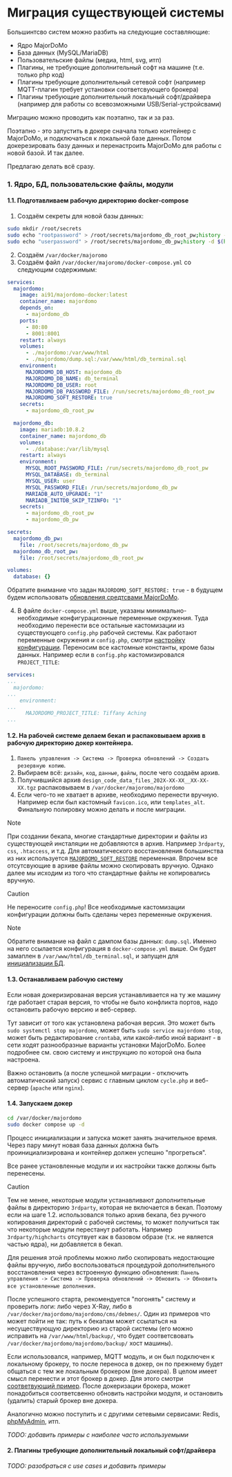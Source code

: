 # Миграция существующей системы

Большинтсво систем можно разбить на следующие составляющие:
- Ядро MajorDoMo
- База данных (MySQL/MariaDB)
- Пользовательские файлы (медиа, html, svg, итп)
- Плагины, не требующие дополнительный софт на машине (т.е. только php код)
- Плагины требующие дополнительный сетевой софт (например MQTT-плагин требует установки соответсвующего брокера)
- Плагины требующие дополнительный локальный софт/драйвера (например для работы со всевозможными USB/Serial-устройсвами)

Миграцию можно проводить как поэтапно, так и за раз.

Поэтапно - это запустить в докере сначала только контейнер с MajorDoMo, и подключаться к локальной базе данных. Потом докерезировать базу данных и перенастроить MajorDoMo для работы с новой базой. И так далее.

Предлагаю делать всё сразу.

### 1. Ядро, БД, пользовательские файлы, модули

#### 1.1. Подготавливаем рабочую директорию docker-compose 
1. Создаём секреты для новой базы данных:
```sh
sudo mkdir /root/secrets
sudo echo "rootpassword" > /root/secrets/majordomo_db_root_pw;history -d $(history 1) 
sudo echo "userpassword" > /root/secrets/majordomo_db_pw;history -d $(history 1) 
```
2. Создаём `/var/docker/majoromo`
3. Создаём файл `/var/docker/majoromo/docker-compose.yml` со следующим содержимым:
```yml
services:
  majordomo:
    image: ai91/majordomo-docker:latest
    container_name: majordomo
    depends_on:
      - majordomo_db
    ports:
      - 80:80
      - 8001:8001
    restart: always
    volumes:
      - ./majordomo:/var/www/html
      - ./majordomo/dump.sql:/var/www/html/db_terminal.sql
    environment:
      MAJORDOMO_DB_HOST: majordomo_db
      MAJORDOMO_DB_NAME: db_terminal
      MAJORDOMO_DB_USER: root
      MAJORDOMO_DB_PASSWORD_FILE: /run/secrets/majordomo_db_root_pw
      MAJORDOMO_SOFT_RESTORE: true
    secrets:
      - majordomo_db_root_pw

  majordomo_db:
    image: mariadb:10.8.2
    container_name: majordomo_db
    volumes:
      - ./database:/var/lib/mysql
    restart: always
    environment:
      MYSQL_ROOT_PASSWORD_FILE: /run/secrets/majordomo_db_root_pw
      MYSQL_DATABASE: db_terminal
      MYSQL_USER: user
      MYSQL_PASSWORD_FILE: /run/secrets/majordomo_db_pw
      MARIADB_AUTO_UPGRADE: "1"
      MARIADB_INITDB_SKIP_TZINFO: "1"
    secrets:
      - majordomo_db_root_pw
      - majordomo_db_pw

secrets:
  majordomo_db_pw:
    file: /root/secrets/majordomo_db_pw
  majordomo_db_root_pw:
    file: /root/secrets/majordomo_db_root_pw

volumes:
  database: {}

```
Обратите внимание что задан `MAJORDOMO_SOFT_RESTORE: true` - в будущем будем использовать [обновления средтсвами MajorDoMo](advanced.md#%D0%BE%D0%B1%D0%BD%D0%BE%D0%B2%D0%BB%D0%B5%D0%BD%D0%B8%D0%B5-%D1%81%D1%80%D0%B5%D0%B4%D1%81%D1%82%D0%B2%D0%B0%D0%BC%D0%B8-majordomo).

4. В файле `docker-compose.yml` выше, указаны минимально-необходимые конфигурационные переменные окружения. Туда необходимо перенести все остальные кастомизации из существующего `config.php` рабочей системы. Как работают переменные окружения и `config.php`, смотри [настройку конфигурации](advanced.md#настройка-конфигурации-configphp). Переносим все кастомные константы, кроме базы данных. Например если в `config.php` кастомизировался `PROJECT_TITLE`:
```yml
services:
...
  majordomo:
...
    environment:
...
      MAJORDOMO_PROJECT_TITLE: Tiffany Aching
...

```

#### 1.2. На рабочей системе делаем бекап и распаковываем архив в рабочую директорию докер контейнера.
1. `Панель управления -> Система -> Проверка обновлений -> Создать резервную копию`.
2. Выбираем всё: `дизайн`, `код`, `данные`, `файлы`, после чего создаём архив.
3. Получившийся архив `design_code_data_files_202X-XX-XX__XX-XX-XX.tgz` распаковываем в `/var/docker/majoromo/majordomo`
4. Если чего-то не хватает в архиве, необходимо перенести вручную. Например если был кастомный `favicon.ico`, или `templates_alt`. Финальную полировку можно делать и после миграции.

> [!NOTE]
> При создании бекапа, многие стандартные директории и файлы из существующей инсталяции не добавляются в архив. Например `3rdparty`, `css`, `.htaccess`, и т.д. Для автоматического восстановления большинства из них используется [`MAJORDOMO_SOFT_RESTORE`](advanced.md#majordomo_soft_restore) переменная. Впрочем все отсутсвующие в архиве файлы можно скопировать вручную. Однако далее мы исходим из того что стандартные файлы не копировались вручную.

> [!CAUTION]
> Не переносите `config.php`! Все необходимые кастомизации конфигурации должны быть сделаны через переменные окружения.

> [!NOTE]
> Обратите внимание на файл с дампом базы данных: `dump.sql`. Именно на него ссылается конфигурация в `docker-compose.yml` выше.
> Он будет замаплен в `/var/www/html/db_terminal.sql`, и запущен для [инициализации БД](advanced.md#%D0%B8%D0%BD%D0%B8%D1%86%D0%B8%D0%B0%D0%BB%D0%B8%D0%B7%D0%B0%D1%86%D0%B8%D1%8F-%D0%B1%D0%B0%D0%B7%D1%8B-%D0%B4%D0%B0%D0%BD%D0%BD%D1%8B%D1%85).

#### 1.3. Останавливаем рабочую систему
Если новая докеризированая версия устанавливается на ту же машину где работает старая версия, то чтобы не было конфликта портов, надо остановить рабочую версию и веб-сервер.

Тут зависит от того как установлена рабочая версия. Это может быть `sudo systemctl stop majordomo`, может быть `sudo service majordomo stop`, может быть редактирование `crontab`а, или какой-либо иной вариант - в сети ходят разнообразные варианты установки MajorDoMo. Более подробнее см. свою систему и инструкцию по которой она была настроена.

Важно остановить (а после успешной миграции - отключить автоматический запуск) сервис с главным циклом `cycle.php` и веб-сервер (`apache` или `nginx`).

#### 1.4. Запускаем докер
```sh
cd /var/docker/majordomo
sudo docker compose up -d
```

Процесс инициализации и запуска может занять значительное время. Через пару минут новая база данных должна быть проинициализирована и контейнер должен успешно "прогреться".

Все ранее установленные модули и их настройки также должны быть перенесены.
> [!CAUTION]
> Тем не менее, некоторые модули устанавливают дополнительные файлы в директорию `3rdparty`, которая не включается в бекап. Поэтому если на шаге 1.2. использовался только архив бекапа, без ручного копирования директорий с рабочей системы, то может получиться так что некоторые модули перестанут работать. Например `3rdparty/highcharts` отсутвует как в базовом образе (т.к. не является частью ядра), ни добавляется в бекап. 
> 
> Для решения этой проблемы можно либо скопировать недостающие файлы вручную, либо воспользоваться процедурой дополнительного восстановления через встроенную функцию обновления: `Панель управления -> Система -> Проверка обновлений -> Обновить -> Обновить все установленные дополнения`.

После успешного старта, рекомендуется "погонять" систему и проверить логи: либо через X-Ray, либо в `/var/docker/majordomo/majordomo/cms/debmes/`. Один из примеров что может пойти не так: путь к бекапам может ссылаться на несуществующую директорию из старой системы (его можно исправить на `/var/www/html/backup/`, что будет соответсвовать `/var/docker/majordomo/majordomo/backup/` хост машины). 

Если использовался, например, MQTT модуль, и он был подключен к локальному брокеру, то после переноса в докер, он по прежнему будет общаться с тем же локальным брокером (вне докера). В целом имеет смысл перенести и этот брокер в докер. Для этого смотри [соответвующий пример](advanced.md#mqtt). После докеризации брокера, может понадобиться соответсвенно обновить настройки модуля, и остановить (удалить) старый брокер вне докера. 

Аналогично можно поступить и с другими сетевыми сервисами: Redis, [phpMyAdmin](advanced.md#phpmyadmin), итп. 

*TODO: добавить примеры с наиболее часто используемыми*

#### 2. Плагины требующие дополнительный локальный софт/драйвера
*TODO: разобраться с use cases и добавить примеры*